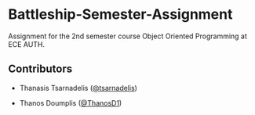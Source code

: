 # Battleship-Semester-Assignment
 Assignment for the 2nd semester course Object Oriented Programming at ECE AUTH.


## Contributors
* Thanasis Tsarnadelis ([@tsarnadelis](https://github.com/tsarnadelis))

* Thanos Doumplis ([@ThanosD1](https://github.com/ThanosD1))
